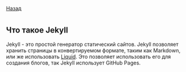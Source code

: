[Назад][prev]

#

## Что такое Jekyll
Jekyll - это простой генератор статический сайтов. Jekyll позволяет хранить страницы в конвертируемом формате, таким как Markdown, или же использовать [Liquid]. Это позволяет использовать его для создания блогов, так Jekyll использует GitHub Pages.

[Liquid]: #
[jekyll]: https://jekyllrb.com/docs

[prev]: README.md
[next]: #
